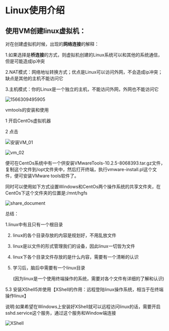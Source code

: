 # Linux使用介绍

## 使用VM创建linux虚拟机：

对在创建虚拟机时候，出现的**网络连接**的解释：

1.如果选择是**桥连接**的方式，则虚拟机创建的Linux系统可以和其他的系统通信，但是可能造成ip冲突

2.NAT模式：网络地址转换方式；优点是Linux可以访问外网，不会造成ip冲突；缺点是其他的主机不能访问它

3.主机模式：你的Linux是一个独立的主机，不能访问外网，外网也不能访问它

![1566309495905](C:\Users\dell\AppData\Roaming\Typora\typora-user-images\1566309495905.png)



vmtools的安装和使用

  1 开启CentOs虚拟机器

  2 点击

![安装VM_01](F:\桌面保存图片\安装VM_01.PNG)



![vm_02](F:\桌面保存图片\vm_02.jpg)

便可在CentOs系统中有一个供安装VMwareTools-10.2.5-8068393.tar.gz文件，复制这个文件到/opt文件夹中，然后打开终端，执行vmware-install.pl这个文件，便可安装VMware tools软件了。

同时可以使用如下方式设置Windows和CentOs两个操作系统的共享文件夹，在CentOs下这个文件夹的位置是:/mnt/hgfs

![share_document](F:\桌面保存图片\share_document.PNG)

总结：

   1.linux中有且只有一个根目录

2. linux的各个目录存放的内容是规划好，不用乱放文件

3. linux是以文件的形式管理我们的设备，因此linux一切皆为文件

4. linux下各个目录文件存放的是什么内容，需要有一个清晰的认识

5. 学习后，脑后中需要有一个linux目录

   (因为linux是一个使用终端操作的系统，需要对各个文件有详细的了解和认识)

5.3 安装XShell5并使用【XShell的作用：远程登陆linux操作系统，相当于在终端操作linux】

说明:如果希望在Windows上安装好XShell就可以远程访问linux的话，需要开启sshd.service这个服务，通过这个服务和Window端连接

![XShell](F:\桌面保存图片\XShell.PNG)

